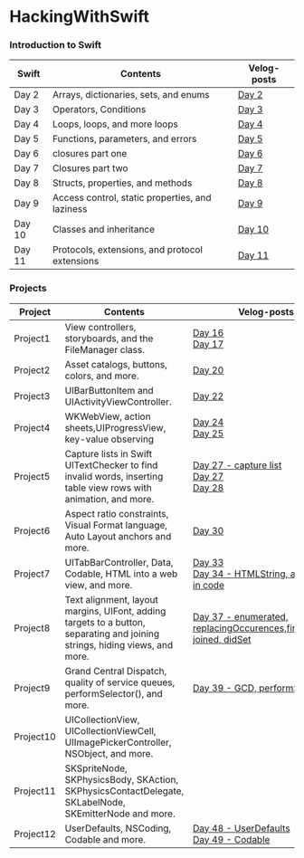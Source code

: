 # HackingWithSwift

### Introduction to Swift

|Swift|Contents|Velog-posts|
|------|---|---|
|Day 2|Arrays, dictionaries, sets, and enums|[Day 2](https://velog.io/@sun02/100-days-of-Swift-Day-2)|
|Day 3|Operators, Conditions|[Day 3](https://velog.io/@sun02/100-days-of-Swift-Day-3)|
|Day 4|Loops, loops, and more loops|[Day 4](https://velog.io/@sun02/100-days-of-Swift-Day-4)|
|Day 5|Functions, parameters, and errors|[Day 5](https://velog.io/@sun02/100-days-of-Swift-Day-5)|
|Day 6|closures part one|[Day 6](https://velog.io/@sun02/100-days-of-Swift-Day-6)|
|Day 7|Closures part two|[Day 7](https://velog.io/@sun02/100-days-of-Swift-Day-7)|
|Day 8|Structs, properties, and methods|[Day 8](https://velog.io/@sun02/100-days-of-Swift-Day-8)|
|Day 9|Access control, static properties, and laziness|[Day 9](https://velog.io/@sun02/100days-of-Swift-Day-9)|
|Day 10|Classes and inheritance|[Day 10](https://velog.io/@sun02/100-days-of-Swift-Day-10)|
|Day 11|Protocols, extensions, and protocol extensions|[Day 11](https://velog.io/@sun02/100-days-of-Swift-Day-11)|

### Projects
|Project|Contents|Velog-posts|
|------|---|---|
|Project1|View controllers, storyboards, and the FileManager class.|[Day 16](https://velog.io/@sun02/100-days-of-Swift-Day16) </br> [Day 17](https://velog.io/@sun02/100-days-of-Swift-Day-17)|
|Project2|Asset catalogs, buttons, colors, and more.|[Day 20](https://velog.io/@sun02/100-days-of-Swift-Day-20)|
|Project3|UIBarButtonItem and UIActivityViewController.|[Day 22](https://velog.io/@sun02/100-days-of-Swift-Day-22)|
|Project4| WKWebView, action sheets,UIProgressView, key-value observing|[Day 24](https://velog.io/@sun02/100-days-of-Swift-Day-24)</br>  [Day 25](https://velog.io/@sun02/100-Days-of-Swift-Day-25)|
|Project5|Capture lists in Swift </br> UITextChecker to find invalid words, inserting table view rows with animation, and more.|[Day 27 - capture list](https://velog.io/@sun02/100-days-of-Swift-Day-27)</br>  [Day 27](https://velog.io/@sun02/100-days-of-Swift-Day-27-lpuijbzv)</br>  [Day 28](https://velog.io/@sun02/100-days-of-Swift-Day-28)|
|Project6|Aspect ratio constraints, Visual Format language, Auto Layout anchors and more.|[Day 30](https://velog.io/@sun02/100-days-of-Swift-Day-30Auto-layout-in-code)|
|Project7| UITabBarController, Data, Codable, HTML into a web view, and more.|[Day 33](https://velog.io/@sun02/100-days-of-Swift-Day33Codable)</br>  [Day 34 - HTMLString, add Tabbar in code](https://velog.io/@sun02/100-days-of-Swift-Day-34HTMLString-add-Tabbar-in-code)|
|Project8| Text alignment, layout margins, UIFont, adding targets to a button, separating and joining strings, hiding views, and more.|[Day 37 - enumerated, replacingOccurences,firstIndexOf, joined, didSet](https://velog.io/@sun02/Day-37-)</br> |
|Project9|Grand Central Dispatch, quality of service queues, performSelector(), and more.|[Day 39 - GCD, performSelector()](https://velog.io/@sun02/Day-39-GCD-performSelectorinBackground)|
|Project10|UICollectionView, UICollectionViewCell, UIImagePickerController, NSObject, and more.||
|Project11|SKSpriteNode, SKPhysicsBody, SKAction, SKPhysicsContactDelegate, SKLabelNode, SKEmitterNode and more.||
|Project12|UserDefaults, NSCoding, Codable and more.|[Day 48 - UserDefaults](https://velog.io/@sun02/Day-48-UserDefaults) </br> [Day 49 - Codable](https://velog.io/@sun02/Day-49-Codable)|




